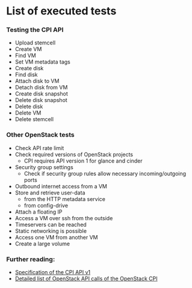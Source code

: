 # List of executed tests

### Testing the CPI API
* Upload stemcell
* Create VM
* Find VM
* Set VM metadata tags
* Create disk
* Find disk
* Attach disk to VM
* Detach disk from VM
* Create disk snapshot
* Delete disk snapshot
* Delete disk
* Delete VM
* Delete stemcell

### Other OpenStack tests
* Check API rate limit
* Check required versions of OpenStack projects
  * CPI requires API version 1 for glance and cinder
* Security group settings
  * Check if security group rules allow necessary incoming/outgoing ports
* Outbound internet access from a VM
* Store and retrieve user-data
  * from the HTTP metadata service
  * from config-drive
* Attach a floating IP
* Access a VM over ssh from the outside
* Timeservers can be reached
* Static networking is possible
* Access one VM from another VM
* Create a large volume

### Further reading:
* [Specification of the CPI API v1](http://bosh.io/docs/cpi-api-v1.html)
* [Detailed list of OpenStack API calls of the OpenStack CPI](https://github.com/cloudfoundry-incubator/bosh-openstack-cpi-release/blob/master/docs/openstack-api-calls.md)
